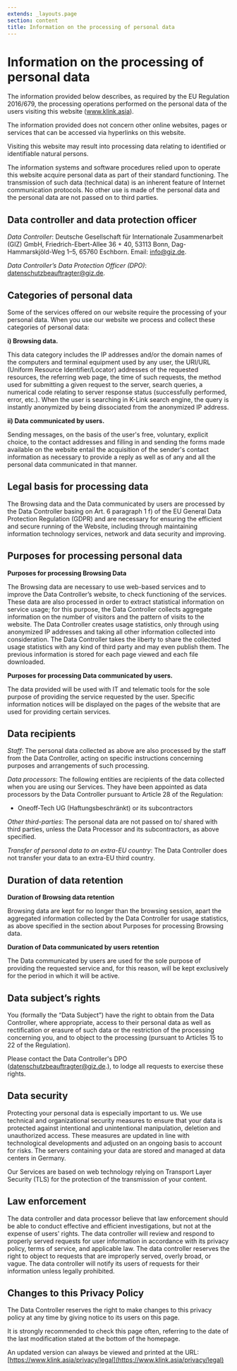 ```yaml
---
extends: _layouts.page
section: content
title: Information on the processing of personal data
---
```


# Information on the processing of personal data

The information provided below describes, as required by the EU Regulation 2016/679, the processing operations performed on the personal data of the users visiting this website (www.klink.asia).

The information provided does not concern other online websites, pages or services that can be accessed via hyperlinks on this website.

Visiting this website may result into processing data relating to identified or identifiable natural persons.

The information systems and software procedures relied upon to operate this website acquire personal data as part of their standard functioning. The transmission of such data (technical data) is an inherent feature of Internet communication protocols. No other use is made of the personal data and the personal data are not passed on to third parties.

## Data controller and data protection officer

_Data Controller_: Deutsche Gesellschaft für Internationale Zusammenarbeit (GIZ) GmbH, Friedrich-Ebert-Allee 36 + 40, 53113 Bonn, Dag-Hammarskjöld-Weg 1–5, 65760 Eschborn. Email: info@giz.de.

_Data Controller’s Data Protection Officer (DPO)_: datenschutzbeauftragter@giz.de.

## Categories of personal data

Some of the services offered on our website require the processing of your personal data. When you use our website we process and collect these categories of personal data:

**i) Browsing data.**

This data category includes the IP addresses and/or the domain names of the computers and terminal equipment used by any user, the URI/URL (Uniform Resource Identifier/Locator) addresses of the requested resources, the referring web page, the time of such requests, the method used for submitting a given request to the server, search queries, a numerical code relating to server response status (successfully performed, error, etc.). When the user is searching in K-Link search engine, the query is instantly anonymized by being dissociated from the anonymized IP address.

**ii) Data communicated by users.**

Sending messages, on the basis of the user's free, voluntary, explicit choice, to the contact addresses and filling in and sending the forms made available on the website entail the acquisition of the sender's contact information as necessary to provide a reply as well as of any and all the personal data communicated in that manner.

## Legal basis for processing data

The Browsing data and the Data communicated by users are processed by the Data Controller basing on Art. 6 paragraph 1 f) of the EU General Data Protection Regulation (GDPR) and are necessary for ensuring the efficient and secure running of the Website, including through maintaining information technology services, network and data security and improving.

## Purposes for processing personal data

**Purposes for processing Browsing Data**

The Browsing data are necessary to use web-based services and to improve the Data Controller’s website, to check functioning of the services. These data are also processed in order to extract statistical information on service usage; for this purpose, the Data Controller collects aggregate information on the number of visitors and the pattern of visits to the website. The Data Controller creates usage statistics, only through using anonymized IP addresses and taking all other information collected into consideration. The Data Controller takes the liberty to share the collected usage statistics with any kind of third party and may even publish them. The previous information is stored for each page viewed and each file downloaded.  

**Purposes for processing Data communicated by users.**

The data provided will be used with IT and telematic tools for the sole purpose of providing the service requested by the user. Specific information notices will be displayed on the pages of the website that are used for providing certain services.

## Data recipients

_Staff_: The personal data collected as above are also processed by the staff from the Data Controller, acting on specific instructions concerning purposes and arrangements of such processing.

_Data processors_: The following entities are recipients of the data collected when you are using our Services. They have been appointed as data processors by the Data Controller pursuant to Article 28 of the Regulation:

- Oneoff-Tech UG (Haftungsbeschränkt) or its subcontractors

_Other third-parties_: The personal data are not passed on to/ shared with third parties, unless the Data Processor and its subcontractors, as above specified.

_Transfer of personal data to an extra-EU country_: The Data Controller does not transfer your data to an extra-EU third country.

## Duration of data retention

**Duration of Browsing data retention**

Browsing data are kept for no longer than the browsing session, apart the aggregated information collected by the Data Controller for usage statistics, as above specified in the section about Purposes for processing Browsing data.

**Duration of Data communicated by users retention**

The Data communicated by users are used for the sole purpose of providing the requested service and, for this reason, will be kept exclusively for the period in which it will be active.

## Data subject’s rights

You (formally the “Data Subject”) have the right to obtain from the Data Controller, where appropriate, access to their personal data as well as rectification or erasure of such data or the restriction of the processing concerning you, and to object to the processing (pursuant to Articles 15 to 22 of the Regulation).

Please contact the Data Controller's DPO (datenschutzbeauftragter@giz.de.), to lodge all requests to exercise these rights.

## Data security

Protecting your personal data is especially important to us. We use technical and organizational security measures to ensure that your data is protected against intentional and unintentional manipulation, deletion and unauthorized access. These measures are updated in line with technological developments and adjusted on an ongoing basis to account for risks. The servers containing your data are stored and managed at data centers in Germany.

Our Services are based on web technology relying on Transport Layer Security (TLS) for the protection of the transmission of your content.

## Law enforcement

The data controller and data processor believe that law enforcement should be able to conduct effective and efficient investigations, but not at the expense of users' rights. 
The data controller will review and respond to properly served requests for user information in accordance with its privacy policy, terms of service, and applicable law.
The data controller reserves the right to object to requests that are improperly served, overly broad, or vague. The data controller will notify its users of requests for their information unless legally prohibited.

## Changes to this Privacy Policy

The Data Controller reserves the right to make changes to this privacy policy at any time by giving notice to its users on this page.

It is strongly recommended to check this page often, referring to the date of the last modification stated at the bottom of the homepage.

An updated version can always be viewed and printed at the URL: [https://www.klink.asia/privacy/legal](https://www.klink.asia/privacy/legal)

